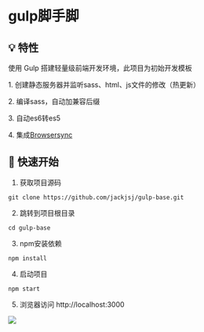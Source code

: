 # gulp脚手脚

## 💡 特性
使用 Gulp 搭建轻量级前端开发环境，此项目为初始开发模板
<p>1. 创建静态服务器并监听sass、html、js文件的修改（热更新）</p>
<p>2. 编译sass，自动加兼容后缀</p>
<p>3. 自动es6转es5</p>
<p>4. 集成<a href="http://www.browsersync.cn/">Browsersync</a></p>

## 💨 快速开始
1. 获取项目源码
```
git clone https://github.com/jackjsj/gulp-base.git
```
2. 跳转到项目根目录
```
cd gulp-base
```
3. npm安装依赖
```
npm install
```
4. 启动项目
```
npm start
```

5. 浏览器访问 http://localhost:3000

<img src="https://i.loli.net/2019/08/26/P83hc6wXMveQ4iN.png"/>

